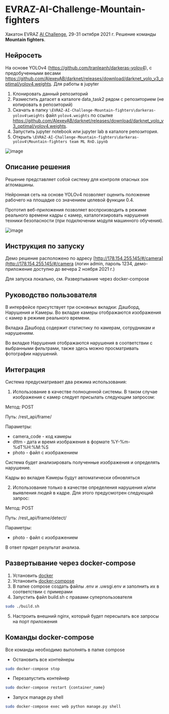 # EVRAZ-AI-Challenge-Mountain-fighters
Хакатон EVRAZ [AI Challenge](https://hackathon.evraz.com/), 29-31 октября 2021 г. Решение команды **Mountain fighters**.

## Нейросеть

На основе YOLOv4 (https://github.com/tranleanh/darkeras-yolov4), с предобученными весами https://github.com/AlexeyAB/darknet/releases/download/darknet_yolo_v3_optimal/yolov4.weights. Для работы в jupyter

1. Клонировать данный репозиторий
2. Разместить датасет в каталоге data_task2 рядом с репозиторием (не копировать в репозиторий)
3. Скачать в папку `\EVRAZ-AI-Challenge-Mountain-fighters\darkeras-yolov4\weights` файл `yolov4.weights` по ссылке https://github.com/AlexeyAB/darknet/releases/download/darknet_yolo_v3_optimal/yolov4.weights.
4. Запустить jupyter notebook или jupyter lab в каталоге репозитория.
5. Открыть `\EVRAZ-AI-Challenge-Mountain-fighters\darkeras-yolov4\Mountain-fighters team ML RnD.ipynb`

![image](https://user-images.githubusercontent.com/26321368/139573830-469c4fa1-77cd-4cee-8b6f-cfaa38a7dce9.png)


## Описание решения
Решение представляет собой cистемy для контроля опасных зон агломашины.

Нейронная сеть на основе YOLOv4 позволяет оценить положение рабочего на площадке со значением целевой функции 0.4.

Прототип веб-приложения позволяет воспроизводить в режиме реального времени кадры с камер, каталогизировать нарушения техники безопасности (при подключении модуля машинного обучения).

![image](https://user-images.githubusercontent.com/26321368/139573505-bfac40cb-8a59-4a22-a962-27cfc617f70e.png)


## Инструкция по запуску
Демо решение расположено по адресу [http://178.154.255.145/#/camera](http://178.154.255.145/#/camera (логин admin, пароль 1234, демо-приложение доступно до вечера 2 ноября 2021 г.)

Для запуска локально, см. Развертывание через docker-compose

## Руководство пользователя
В интерфейсе присутствует три основных вкладки: Дашборд, Нарушения и Камеры. Во вкладке камеры отображаются изображения с камер в режиме реального времени.

Вкладка Дашборд содержит статистику по камерам, сотрудникам и нарушениям.

Во вкладке Нарушения отображаются нарушения в соответствии с выбранными фильтрами, также здесь можно просматривать фотографии нарушений.

## Интеграция

Система предусматривает два режима использования:
1. Использование в качестве полноценной системы. В таком случае изображения с камер следует присылать следующим запросом:

Метод: POST

Путь: /rest_api/frame/

Параметры:
- camera_code - код камеры
- dttm - дата и время изображения в формате %Y-%m-%dT%H:%M:%S
- photo - файл с изображением

Система будет анализировать полученные изображения и определять нарушение. 

Кадры во вкладке Камеры будут автоматически обновляться

2. Использование только в качестве определения нарушения и/или выявления людей в кадре. Для этого предусмотрен следующий запрос:

Метод: POST

Путь: /rest_api/frame/detect/

Параметры:
- photo - файл с изображением

В ответ придет результат анализа.

## Развертывание через docker-compose
1. Установить [docker](https://docs.docker.com/engine/install/ubuntu/)
2. Установить [docker-compose](https://docs.docker.com/compose/install/)
3. В папке compose создать файлы .env и .uwsgi.env и заполнить их в соответствии с примерами
4. Запустить файл build.sh с правами суперпользователя
```bash
sudo ./build.sh
```
5. Настроить внешний nginx, который будет пересылать все запросы на порт приложения
## Команды docker-compose 
Все команды необходимо выполнять в папке compose
- Остановить все контейнеры
```bash
sudo docker-compose stop
```
- Перезапустить контейнер
```bash
sudo docker-compose restart {container_name}
```
- Запуск manage.py shell
```bash
sudo docker-compose exec web python manage.py shell
```
